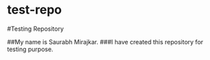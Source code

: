 # test-repo
#Testing Repository

##My name is Saurabh Mirajkar.
###I have created this repository for testing purpose.
